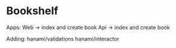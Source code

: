 # Bookshelf

Apps:
Web -> index and create book
Api -> index and create book

Adding:
hanami/validations
hanami/interactor
